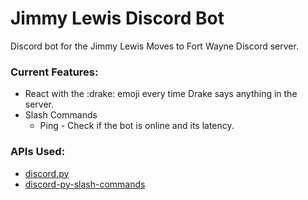 # Jimmy Lewis Discord Bot
Discord bot for the Jimmy Lewis Moves to Fort Wayne Discord server.

### Current Features:
- React with the :drake: emoji every time Drake says anything in the server.
- Slash Commands
  - Ping - Check if the bot is online and its latency.

### APIs Used:
- [discord.py](https://github.com/Rapptz/discord.py)
- [discord-py-slash-commands](https://pypi.org/project/discord-py-slash-command/)
